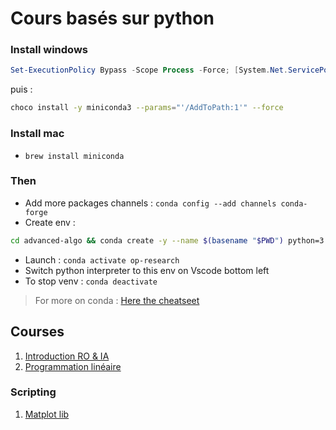 # Cours basés sur python

### Install windows

```ps1
Set-ExecutionPolicy Bypass -Scope Process -Force; [System.Net.ServicePointManager]::SecurityProtocol = [System.Net.ServicePointManager]::SecurityProtocol -bor 3072; iex ((New-Object System.Net.WebClient).DownloadString('https://community.chocolatey.org/install.ps1'))
```
puis :

```bash
choco install -y miniconda3 --params="'/AddToPath:1'" --force
```

### Install mac

- `brew install miniconda`

### Then

- Add more packages channels : `conda config --add channels conda-forge`
- Create env :
```sh
cd advanced-algo && conda create -y --name $(basename "$PWD") python=3.7 --file requirements.txt
```

- Launch : `conda activate op-research`
- Switch python interpreter to this env on Vscode bottom left
- To stop venv : `conda deactivate`

> For more on conda : [Here the cheatseet](https://docs.conda.io/projects/conda/en/4.6.0/_downloads/52a95608c49671267e40c689e0bc00ca/conda-cheatsheet.pdf)

## Courses

1. [Introduction RO & IA](doc/op-research/intro.md)
1. [Programmation linéaire](doc/op-research/linear-prog-simplexes.md)

### Scripting
1. [Matplot lib](https://mmas.github.io/conics-matplotlib)

